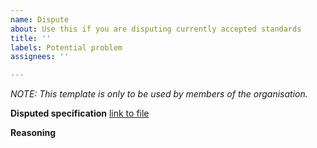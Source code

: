 ```yaml
---
name: Dispute
about: Use this if you are disputing currently accepted standards
title: ''
labels: Potential problem
assignees: ''

---
```


_NOTE: This template is only to be used by members of the organisation._

**Disputed specification**
[link to file](http://example.com)

**Reasoning**
